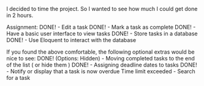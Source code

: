 I decided to time the project. So I wanted to see how much I could get done in 2 hours.

Assignment:
DONE! - Edit a task
DONE! - Mark a task as complete
DONE! - Have a basic user interface to view tasks
DONE! - Store tasks in a database
DONE! - Use Eloquent to interact with the database

If you found the above comfortable, the following optional extras would be nice to see:
DONE! (Options: Hidden) - Moving completed tasks to the end of the list ( or hide them )
DONE! - Assigning deadline dates to tasks
DONE! - Notify or display that a task is now overdue
Time limit exceeded - Search for a task


